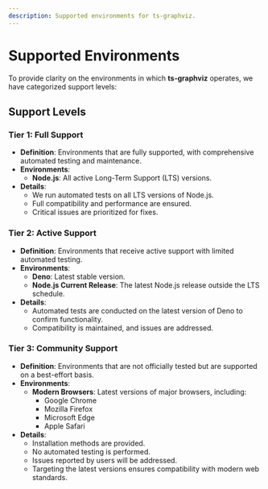 ```yaml
---
description: Supported environments for ts-graphviz.
---
```

# Supported Environments

To provide clarity on the environments in which **ts-graphviz** operates, we have categorized support levels:

## Support Levels

### Tier 1: Full Support

- **Definition**: Environments that are fully supported, with comprehensive automated testing and maintenance.
- **Environments**:
  - **Node.js**: All active Long-Term Support (LTS) versions.
- **Details**:
  - We run automated tests on all LTS versions of Node.js.
  - Full compatibility and performance are ensured.
  - Critical issues are prioritized for fixes.

### Tier 2: Active Support

- **Definition**: Environments that receive active support with limited automated testing.
- **Environments**:
  - **Deno**: Latest stable version.
  - **Node.js Current Release**: The latest Node.js release outside the LTS schedule.
- **Details**:
  - Automated tests are conducted on the latest version of Deno to confirm functionality.
  - Compatibility is maintained, and issues are addressed.

### Tier 3: Community Support

- **Definition**: Environments that are not officially tested but are supported on a best-effort basis.
- **Environments**:
  - **Modern Browsers**: Latest versions of major browsers, including:
    - Google Chrome
    - Mozilla Firefox
    - Microsoft Edge
    - Apple Safari
- **Details**:
  - Installation methods are provided.
  - No automated testing is performed.
  - Issues reported by users will be addressed.
  - Targeting the latest versions ensures compatibility with modern web standards.
